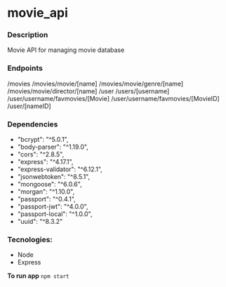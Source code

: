 # movie_api

### Description

Movie API for managing movie database

### Endpoints

/movies
/movies/movie/[name]
/movies/movie/genre/[name]
/movies/movie/director/[name]
/user
/users/[username]
/user/username/favmovies/[Movie]
/user/username/favmovies/[MovieID]
/user/[nameID]

### Dependencies

-  "bcrypt": "^5.0.1",
-  "body-parser": "^1.19.0",
-  "cors": "^2.8.5",
-  "express": "^4.17.1",
-  "express-validator": "^6.12.1",
-  "jsonwebtoken": "^8.5.1",
-  "mongoose": "^6.0.6",
-  "morgan": "^1.10.0",
-  "passport": "^0.4.1",
-  "passport-jwt": "^4.0.0",
-  "passport-local": "^1.0.0",
-  "uuid": "^8.3.2"

### Tecnologies:

- Node
- Express

**To run app**
`npm start`
